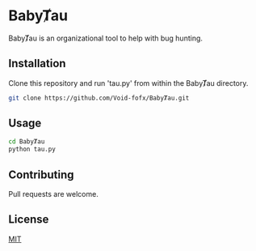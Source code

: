 # BabyȾau

BabyȾau is an organizational tool to help with bug hunting.

## Installation

Clone this repository and run 'tau.py' from within the BabyȾau directory.

```bash
git clone https://github.com/Void-fofx/BabyȾau.git
```

## Usage

```bash
cd BabyȾau
python tau.py
```

## Contributing

Pull requests are welcome.

## License

[MIT](https://choosealicense.com/licenses/mit/)
